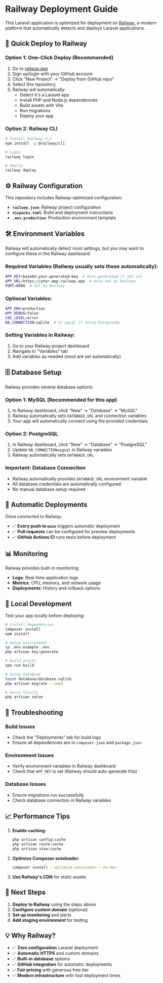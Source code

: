 # Railway Deployment Guide

This Laravel application is optimized for deployment on [Railway](https://railway.app), a modern platform that automatically detects and deploys Laravel applications.

## 🚀 Quick Deploy to Railway

### Option 1: One-Click Deploy (Recommended)
1. Go to [railway.app](https://railway.app)
2. Sign up/login with your GitHub account
3. Click "New Project" → "Deploy from GitHub repo"
4. Select this repository
5. Railway will automatically:
   - Detect it's a Laravel app
   - Install PHP and Node.js dependencies
   - Build assets with Vite
   - Run migrations
   - Deploy your app

### Option 2: Railway CLI
```bash
# Install Railway CLI
npm install -g @railway/cli

# Login
railway login

# Deploy
railway deploy
```

## ⚙️ Railway Configuration

This repository includes Railway-optimized configuration:

- **`railway.json`**: Railway project configuration
- **`nixpacks.toml`**: Build and deployment instructions
- **`.env.production`**: Production environment template

## 🛠️ Environment Variables

Railway will automatically detect most settings, but you may want to configure these in the Railway dashboard:

### Required Variables (Railway usually sets these automatically):
```bash
APP_KEY=base64:your-generated-key  # Auto-generated if not set
APP_URL=https://your-app.railway.app  # Auto-set by Railway
PORT=8080  # Set by Railway
```

### Optional Variables:
```bash
APP_ENV=production
APP_DEBUG=false
LOG_LEVEL=error
DB_CONNECTION=sqlite  # or pgsql if using PostgreSQL
```

### Setting Variables in Railway:
1. Go to your Railway project dashboard
2. Navigate to "Variables" tab
3. Add variables as needed (most are set automatically)

## 🗄️ Database Setup

Railway provides several database options:

### Option 1: MySQL (Recommended for this app)
1. In Railway dashboard, click "New" → "Database" → "MySQL"
2. Railway automatically sets `DATABASE_URL` and connection variables
3. Your app will automatically connect using the provided credentials

### Option 2: PostgreSQL
1. In Railway dashboard, click "New" → "Database" → "PostgreSQL"  
2. Update `DB_CONNECTION=pgsql` in Railway variables
3. Railway automatically sets `DATABASE_URL`

### Important: Database Connection
- Railway automatically provides `DATABASE_URL` environment variable
- All database credentials are automatically configured
- No manual database setup required

## 🔄 Automatic Deployments

Once connected to Railway:
- ✅ **Every push to `main`** triggers automatic deployment
- ✅ **Pull requests** can be configured for preview deployments
- ✅ **GitHub Actions CI** runs tests before deployment

## 📊 Monitoring

Railway provides built-in monitoring:
- **Logs**: Real-time application logs
- **Metrics**: CPU, memory, and network usage
- **Deployments**: History and rollback options

## 🔧 Local Development

Test your app locally before deploying:

```bash
# Install dependencies
composer install
npm install

# Setup environment
cp .env.example .env
php artisan key:generate

# Build assets
npm run build

# Setup database
touch database/database.sqlite
php artisan migrate --seed

# Serve locally
php artisan serve
```

## 🚨 Troubleshooting

### Build Issues
- Check the "Deployments" tab for build logs
- Ensure all dependencies are in `composer.json` and `package.json`

### Environment Issues
- Verify environment variables in Railway dashboard
- Check that `APP_KEY` is set (Railway should auto-generate this)

### Database Issues
- Ensure migrations run successfully
- Check database connection in Railway variables

## 📈 Performance Tips

1. **Enable caching**:
   ```bash
   php artisan config:cache
   php artisan route:cache
   php artisan view:cache
   ```

2. **Optimize Composer autoloader**:
   ```bash
   composer install --optimize-autoloader --no-dev
   ```

3. **Use Railway's CDN** for static assets

## 🎯 Next Steps

1. **Deploy to Railway** using the steps above
2. **Configure custom domain** (optional)
3. **Set up monitoring** and alerts
4. **Add staging environment** for testing

## 💡 Why Railway?

- ✅ **Zero configuration** Laravel deployment
- ✅ **Automatic HTTPS** and custom domains
- ✅ **Built-in database** options
- ✅ **GitHub integration** for automatic deployments
- ✅ **Fair pricing** with generous free tier
- ✅ **Modern infrastructure** with fast deployment times
